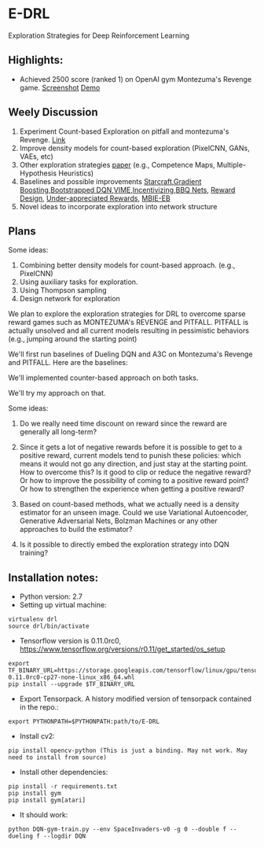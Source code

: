 # E-DRL
Exploration Strategies for Deep Reinforcement Learning

## Highlights:
* Achieved 2500 score (ranked 1) on OpenAI gym Montezuma's Revenge game. [Screenshot](https://github.com/pkumusic/E-DRL/blob/master/montezuma's%20revenge.png)  [Demo](https://gym.openai.com/evaluations/eval_zxZ4J4nTRw2snOY7umcfqw)


## Weely Discussion
1. Experiment Count-based Exploration on pitfall and montezuma's Revenge. [Link](https://github.com/Itsukara/async_deep_reinforce)
2. Improve density models for count-based exploration (PixelCNN, GANs, VAEs, etc)
3. Other exploration strategies [paper](http://www.cs.mcgill.ca/~cs526/roger.pdf) (e.g., Competence Maps, Multiple-Hypothesis Heuristics) 
4. Baselines and possible improvements [Starcraft](https://arxiv.org/abs/1609.02993),[Gradient Boosting](https://arxiv.org/abs/1603.04119),[Bootstrapped DQN](https://arxiv.org/abs/1602.04621),[VIME](https://arxiv.org/abs/1605.09674),[Incentivizing](https://arxiv.org/abs/1507.00814),[BBQ Nets](https://arxiv.org/abs/1608.05081), [Reward Design](https://arxiv.org/abs/1604.07095), [Under-appreciated Rewards](https://arxiv.org/abs/1611.09321), [MBIE-EB](http://www.sciencedirect.com/science/article/pii/S0022000008000767)
5. Novel ideas to incorporate exploration into network structure

## Plans

Some ideas:
1. Combining better density models for count-based approach. (e.g., PixelCNN)
2. Using auxiliary tasks for exploration.
3. Using Thompson sampling 
4. Design network for exploration

We plan to explore the exploration strategies for DRL to overcome sparse reward games such as MONTEZUMA's REVENGE and PITFALL.
PITFALL is actually unsolved and all current models resulting in pessimistic behaviors (e.g., jumping around the starting point)

We'll first run baselines of Dueling DQN and A3C on Montezuma's Revenge and PITFALL. Here are the baselines:

We'll implemented counter-based approach on both tasks.

We'll try my approach on that.

Some ideas:

1. Do we really need time discount on reward since the reward are generally all long-term?

2. Since it gets a lot of negative rewards before it is possible to get to a positive reward, current models tend to punish these policies: which means it would not go any direction, and just stay at the starting point. How to overcome this? Is it good to clip or reduce the negative reward? Or how to improve the possibility of coming to a positive reward point? Or how to strengthen the experience when getting a positive reward?

3. Based on count-based methods, what we actually need is a density estimator for an unseen image. Could we use Variational Autoencoder, Generative Adversarial Nets, Bolzman Machines or any other approaches to build the estimator?

4. Is it possible to directly embed the exploration strategy into DQN training?

## Installation notes:

* Python version: 2.7 
* Setting up virtual machine:
 ~~~
virtualenv drl
source drl/bin/activate
 ~~~
* Tensorflow version is 0.11.0rc0, https://www.tensorflow.org/versions/r0.11/get_started/os_setup
~~~
export TF_BINARY_URL=https://storage.googleapis.com/tensorflow/linux/gpu/tensorflow-0.11.0rc0-cp27-none-linux_x86_64.whl
pip install --upgrade $TF_BINARY_URL
~~~
* Export Tensorpack. A history modified version of tensorpack contained in the repo.:
~~~
export PYTHONPATH=$PYTHONPATH:path/to/E-DRL
~~~
* Install cv2:
~~~
pip install opencv-python (This is just a binding. May not work. May need to install from source)
~~~
* Install other dependencies:
~~~
pip install -r requirements.txt
pip install gym
pip install gym[atari]
~~~
* It should work:
~~~
python DQN-gym-train.py --env SpaceInvaders-v0 -g 0 --double f --dueling f --logdir DQN
~~~
